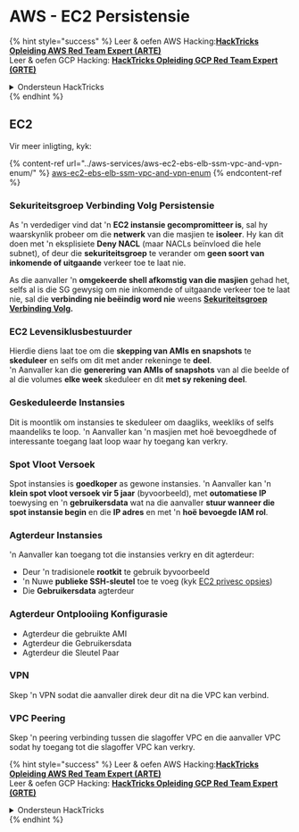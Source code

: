 # AWS - EC2 Persistensie

{% hint style="success" %}
Leer & oefen AWS Hacking:<img src="../../../.gitbook/assets/image (1) (1) (1) (1).png" alt="" data-size="line">[**HackTricks Opleiding AWS Red Team Expert (ARTE)**](https://training.hacktricks.xyz/courses/arte)<img src="../../../.gitbook/assets/image (1) (1) (1) (1).png" alt="" data-size="line">\
Leer & oefen GCP Hacking: <img src="../../../.gitbook/assets/image (2) (1).png" alt="" data-size="line">[**HackTricks Opleiding GCP Red Team Expert (GRTE)**<img src="../../../.gitbook/assets/image (2) (1).png" alt="" data-size="line">](https://training.hacktricks.xyz/courses/grte)

<details>

<summary>Ondersteun HackTricks</summary>

* Kyk na die [**subskripsie planne**](https://github.com/sponsors/carlospolop)!
* **Sluit aan by die** 💬 [**Discord groep**](https://discord.gg/hRep4RUj7f) of die [**telegram groep**](https://t.me/peass) of **volg** ons op **Twitter** 🐦 [**@hacktricks\_live**](https://twitter.com/hacktricks_live)**.**
* **Deel hacking truuks deur PRs in te dien na die** [**HackTricks**](https://github.com/carlospolop/hacktricks) en [**HackTricks Cloud**](https://github.com/carlospolop/hacktricks-cloud) github repos.

</details>
{% endhint %}

## EC2

Vir meer inligting, kyk:

{% content-ref url="../aws-services/aws-ec2-ebs-elb-ssm-vpc-and-vpn-enum/" %}
[aws-ec2-ebs-elb-ssm-vpc-and-vpn-enum](../aws-services/aws-ec2-ebs-elb-ssm-vpc-and-vpn-enum/)
{% endcontent-ref %}

### Sekuriteitsgroep Verbinding Volg Persistensie

As 'n verdediger vind dat 'n **EC2 instansie gecompromitteer is**, sal hy waarskynlik probeer om die **netwerk** van die masjien te **isoleer**. Hy kan dit doen met 'n eksplisiete **Deny NACL** (maar NACLs beïnvloed die hele subnet), of deur die **sekuriteitsgroep** te verander om **geen soort van inkomende of uitgaande** verkeer toe te laat nie.

As die aanvaller 'n **omgekeerde shell afkomstig van die masjien** gehad het, selfs al is die SG gewysig om nie inkomende of uitgaande verkeer toe te laat nie, sal die **verbinding nie beëindig word nie** weens [**Sekuriteitsgroep Verbinding Volg**](https://docs.aws.amazon.com/AWSEC2/latest/UserGuide/security-group-connection-tracking.html)**.**

### EC2 Levensiklusbestuurder

Hierdie diens laat toe om die **skepping van AMIs en snapshots** te **skeduleer** en selfs om dit met ander rekeninge te **deel**.\
'n Aanvaller kan die **generering van AMIs of snapshots** van al die beelde of al die volumes **elke week** skeduleer en dit **met sy rekening deel**.

### Geskeduleerde Instansies

Dit is moontlik om instansies te skeduleer om daagliks, weekliks of selfs maandeliks te loop. 'n Aanvaller kan 'n masjien met hoë bevoegdhede of interessante toegang laat loop waar hy toegang kan verkry.

### Spot Vloot Versoek

Spot instansies is **goedkoper** as gewone instansies. 'n Aanvaller kan 'n **klein spot vloot versoek vir 5 jaar** (byvoorbeeld), met **outomatiese IP** toewysing en 'n **gebruikersdata** wat na die aanvaller **stuur wanneer die spot instansie begin** en die **IP adres** en met 'n **hoë bevoegde IAM rol**.

### Agterdeur Instansies

'n Aanvaller kan toegang tot die instansies verkry en dit agterdeur:

* Deur 'n tradisionele **rootkit** te gebruik byvoorbeeld
* 'n Nuwe **publieke SSH-sleutel** toe te voeg (kyk [EC2 privesc opsies](../aws-privilege-escalation/aws-ec2-privesc.md))
* Die **Gebruikersdata** agterdeur

### **Agterdeur Ontplooiing Konfigurasie**

* Agterdeur die gebruikte AMI
* Agterdeur die Gebruikersdata
* Agterdeur die Sleutel Paar

### VPN

Skep 'n VPN sodat die aanvaller direk deur dit na die VPC kan verbind.

### VPC Peering

Skep 'n peering verbinding tussen die slagoffer VPC en die aanvaller VPC sodat hy toegang tot die slagoffer VPC kan verkry.

{% hint style="success" %}
Leer & oefen AWS Hacking:<img src="../../../.gitbook/assets/image (1) (1) (1) (1).png" alt="" data-size="line">[**HackTricks Opleiding AWS Red Team Expert (ARTE)**](https://training.hacktricks.xyz/courses/arte)<img src="../../../.gitbook/assets/image (1) (1) (1) (1).png" alt="" data-size="line">\
Leer & oefen GCP Hacking: <img src="../../../.gitbook/assets/image (2) (1).png" alt="" data-size="line">[**HackTricks Opleiding GCP Red Team Expert (GRTE)**<img src="../../../.gitbook/assets/image (2) (1).png" alt="" data-size="line">](https://training.hacktricks.xyz/courses/grte)

<details>

<summary>Ondersteun HackTricks</summary>

* Kyk na die [**subskripsie planne**](https://github.com/sponsors/carlospolop)!
* **Sluit aan by die** 💬 [**Discord groep**](https://discord.gg/hRep4RUj7f) of die [**telegram groep**](https://t.me/peass) of **volg** ons op **Twitter** 🐦 [**@hacktricks\_live**](https://twitter.com/hacktricks_live)**.**
* **Deel hacking truuks deur PRs in te dien na die** [**HackTricks**](https://github.com/carlospolop/hacktricks) en [**HackTricks Cloud**](https://github.com/carlospolop/hacktricks-cloud) github repos.

</details>
{% endhint %}
